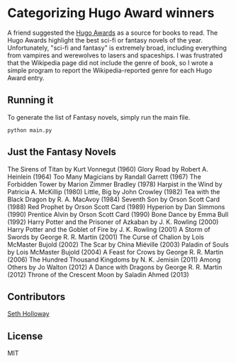 # Categorizing Hugo Award winners

A friend suggested the [Hugo Awards](http://en.wikipedia.org/wiki/Hugo_Award_for_Best_Novel#Winners_and_nominees) as a source for books to read. The Hugo Awards highlight the best sci-fi or fantasy novels of the year. Unfortunately, "sci-fi and fantasy" is extremely broad, including everything from vampires and werewolves to lasers and spaceships. I was frustrated that the Wikipedia page did not include the genre of book, so I wrote a simple program to report the Wikipedia-reported genre for each Hugo Award entry.

## Running it

To generate the list of Fantasy novels, simply run the main file.

    python main.py

## Just the Fantasy Novels

The Sirens of Titan by Kurt Vonnegut (1960)
Glory Road by Robert A. Heinlein (1964)
Too Many Magicians by Randall Garrett (1967)
The Forbidden Tower by Marion Zimmer Bradley (1978)
Harpist in the Wind by Patricia A. McKillip (1980)
Little, Big by John Crowley (1982)
Tea with the Black Dragon by R. A. MacAvoy (1984)
Seventh Son by Orson Scott Card (1988)
Red Prophet by Orson Scott Card (1989)
Hyperion by Dan Simmons (1990)
Prentice Alvin by Orson Scott Card (1990)
Bone Dance by Emma Bull (1992)
Harry Potter and the Prisoner of Azkaban by J. K. Rowling (2000)
Harry Potter and the Goblet of Fire by J. K. Rowling (2001)
A Storm of Swords by George R. R. Martin (2001)
The Curse of Chalion by Lois McMaster Bujold (2002)
The Scar by China Miéville (2003)
Paladin of Souls by Lois McMaster Bujold (2004)
A Feast for Crows by George R. R. Martin (2006)
The Hundred Thousand Kingdoms by N. K. Jemisin (2011)
Among Others by Jo Walton (2012)
A Dance with Dragons by George R. R. Martin (2012)
Throne of the Crescent Moon by Saladin Ahmed (2013)

## Contributors

[Seth Holloway](http://www.sethholloway.com/)

## License

MIT
